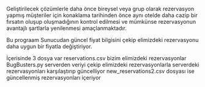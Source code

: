Geliştirilecek çözümlerle daha önce bireysel veya grup olarak
rezervasyon yapmış müşteriler için konaklama tarihinden önce aynı otelde daha cazip bir
fırsatın oluşup oluşmadığının kontrol edilmesi ve mümkünse rezervasyonun avantajlı şartlarla
yenilenmesi amaçlanmaktadır.

Bu prograam Sunucudan güncel fiyat bilgisini çekip elimizdeki rezervasyonu daha uygun bir fiyatla değiştiriyor.

İçerisinde 3 dosya var 
reservations.csv bizim elimizdeki rezervasyonlar
BugBusters.py serverden veriyi çekip elimizdeki rezervasyonlarla serverdeki rezervasyonları karşılaştırıp güncelliyor
new_reservations2.csv dosyası ise güncellenmiş rezervasyonları içeriyor
